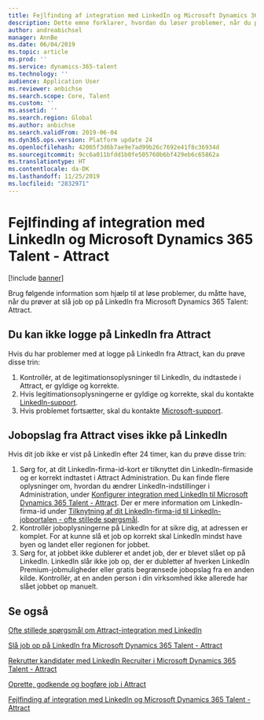```yaml
---
title: Fejlfinding af integration med LinkedIn og Microsoft Dynamics 365 Talent - Attract
description: Dette emne forklarer, hvordan du løser problemer, når du prøver at slå job op på LinkedIn fra Microsoft Dynamics 365 Talent - Attract.
author: andreabichsel
manager: AnnBe
ms.date: 06/04/2019
ms.topic: article
ms.prod: ''
ms.service: dynamics-365-talent
ms.technology: ''
audience: Application User
ms.reviewer: anbichse
ms.search.scope: Core, Talent
ms.custom: ''
ms.assetid: ''
ms.search.region: Global
ms.author: anbichse
ms.search.validFrom: 2019-06-04
ms.dyn365.ops.version: Platform update 24
ms.openlocfilehash: 42065f3d6b7ae9e7ad99b26c7692e41f8c36934d
ms.sourcegitcommit: 9cc6a011bfdd1b0fe505760b6bf429eb6c65862a
ms.translationtype: HT
ms.contentlocale: da-DK
ms.lasthandoff: 11/25/2019
ms.locfileid: "2832971"
---
```

# <a name="troubleshoot-integration-with-linkedin-and-microsoft-dynamics-365-talent---attract"></a>Fejlfinding af integration med LinkedIn og Microsoft Dynamics 365 Talent - Attract

[!include [banner](includes/banner.md)]

Brug følgende information som hjælp til at løse problemer, du måtte have, når du prøver at slå job op på LinkedIn fra Microsoft Dynamics 365 Talent: Attract.

## <a name="you-cant-sign-in-to-linkedin-from-attract"></a>Du kan ikke logge på LinkedIn fra Attract

Hvis du har problemer med at logge på LinkedIn fra Attract, kan du prøve disse trin:

1. Kontrollér, at de legitimationsoplysninger til LinkedIn, du indtastede i Attract, er gyldige og korrekte.
2. Hvis legitimationsoplysningerne er gyldige og korrekte, skal du kontakte [LinkedIn-support](https://www.linkedin.com/help/linkedin).
3. Hvis problemet fortsætter, skal du kontakte [Microsoft-support](./talent-support.md).

## <a name="job-posts-from-attract-dont-appear-on-linkedin"></a>Jobopslag fra Attract vises ikke på LinkedIn

Hvis dit job ikke er vist på LinkedIn efter 24 timer, kan du prøve disse trin:

1. Sørg for, at dit LinkedIn-firma-id-kort er tilknyttet din LinkedIn-firmaside og er korrekt indtastet i Attract Administration. Du kan finde flere oplysninger om, hvordan du ændrer LinkedIn-indstillinger i Administration, under [Konfigurer integration med LinkedIn til Microsoft Dynamics 365 Talent - Attract](attract-admin-linkedin.md). Der er mere information om LinkedIn-firma-id under [Tilknytning af dit LinkedIn-firma-id til LinkedIn-jobportalen - ofte stillede spørgsmål](https://www.linkedin.com/help/linkedin/answer/98972).
2. Kontrollér joboplysningerne på LinkedIn for at sikre dig, at adressen er komplet. For at kunne slå et job op korrekt skal LinkedIn mindst have byen og landet eller regionen for jobbet.
3. Sørg for, at jobbet ikke dublerer et andet job, der er blevet slået op på LinkedIn. LinkedIn slår ikke job op, der er dubletter af hverken LinkedIn Premium-jobmuligheder eller gratis begrænsede jobopslag fra en anden kilde. Kontrollér, at en anden person i din virksomhed ikke allerede har slået jobbet op manuelt.

## <a name="see-also"></a>Se også

[Ofte stillede spørgsmål om Attract-integration med LinkedIn](./attract-linkedin-faq.md)

[Slå job op på LinkedIn fra Microsoft Dynamics 365 Talent - Attract](./attract-post-jobs-to-linkedin.md)

[Rekrutter kandidater med LinkedIn Recruiter i Microsoft Dynamics 365 Talent - Attract](./attract-linkedin-recruiter.md)

[Oprette, godkende og bogføre job i Attract](./creating-jobs-attract.md)

[Fejlfinding af integration med LinkedIn og Microsoft Dynamics 365 Talent - Attract](./attract-troubleshoot-linkedin.md)
